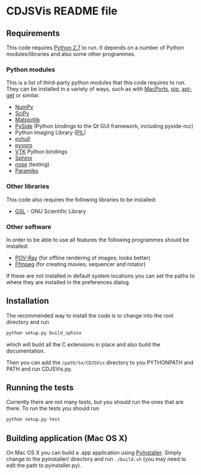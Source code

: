 # CDJSVis README file

## Requirements

This code requires [Python 2.7](http://www.python.org/download/releases/2.7/) to run.  It depends on a number of Python modules/libraries and also some other programmes.

### Python modules

This is a list of third-party python modules that this code requires to run.  They can be installed in a variety of ways, such as with [MacPorts](http://www.macports.org/), [pip](https://pypi.python.org/pypi/pip), [apt-get](http://en.wikipedia.org/wiki/Advanced_Packaging_Tool) or similar.

* [NumPy](http://www.numpy.org/)
* [SciPy](http://www.scipy.org/)
* [Matplotlib](http://matplotlib.org/)
* [PySide](https://pypi.python.org/pypi/PySide) (Python bindings to the Qt GUI framework, including pyside-rcc)
* Python Imaging Library ([PIL](http://www.pythonware.com/products/pil/))
* [pyhull](http://pythonhosted.org/pyhull/)
* [pyvoro](https://pypi.python.org/pypi/pyvoro)
* [VTK](http://www.vtk.org/) Python bindings
* [Sphinx](http://sphinx-doc.org/)
* [nose](https://nose.readthedocs.org/en/latest/) (testing)
* [Paramiko](http://www.paramiko.org/)

### Other libraries

This code also requires the following libraries to be installed:

* [GSL](http://www.gnu.org/software/gsl/) - GNU Scientific Library

### Other software

In order to be able to use all features the following programmes should be installed:

*   [POV-Ray](http://www.povray.org/) (for offline rendering of images; looks better)
*   [Ffmpeg](https://www.ffmpeg.org/) (for creating movies; sequencer and rotator)

If these are not installed in default system locations you can set the paths to where they are installed in the preferences dialog.

## Installation

The recommended way to install the code is to change into the root directory and run

```sh
python setup.py build_sphinx
```

which will build all the C extensions in place and also build the documentation.

Then you can add the `/path/to/CDJSVis` directory to you PYTHONPATH and PATH and run CDJSVis.py.

## Running the tests

Currently there are not many tests, but you should run the ones that are there. To run the tests you should run

```sh
python setup.py test
```

## Building application (Mac OS X)

On Mac OS X you can build a .app application using [PyInstaller](http://www.pyinstaller.org/). Simply change to the pyinstaller/ directory and run `./build.sh` (you may need to edit the path to pyinstaller.py).

